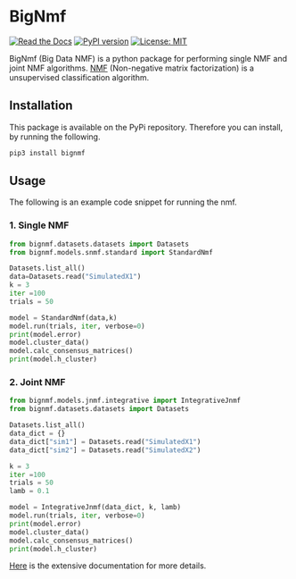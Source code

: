 # BigNmf

[![Read the Docs](https://readthedocs.org/projects/bignmf/badge/?version=latest)](https://bignmf.readthedocs.io/en/latest/?badge=latest)
[![PyPI version](https://badge.fury.io/py/bignmf.svg)](https://badge.fury.io/py/bignmf)
[![License: MIT](https://img.shields.io/badge/License-MIT-yellow.svg)](https://opensource.org/licenses/MIT)

BigNmf (Big Data NMF) is a python package for performing single NMF and joint NMF algorithms. [NMF](https://en.wikipedia.org/wiki/Non-negative_matrix_factorization)   (Non-negative matrix factorization) is a unsupervised classification algorithm.

## Installation

This package is available on the PyPi repository. Therefore you can install, by running the following.

```bash
pip3 install bignmf
```

## Usage

The following is an example code snippet for running the nmf.

### 1. Single NMF

```python
from bignmf.datasets.datasets import Datasets
from bignmf.models.snmf.standard import StandardNmf

Datasets.list_all()
data=Datasets.read("SimulatedX1")
k = 3
iter =100
trials = 50

model = StandardNmf(data,k)
model.run(trials, iter, verbose=0)
print(model.error)
model.cluster_data()
model.calc_consensus_matrices()
print(model.h_cluster)
```

### 2. Joint NMF

```python
from bignmf.models.jnmf.integrative import IntegrativeJnmf
from bignmf.datasets.datasets import Datasets

Datasets.list_all()
data_dict = {}
data_dict["sim1"] = Datasets.read("SimulatedX1")
data_dict["sim2"] = Datasets.read("SimulatedX2")

k = 3
iter =100
trials = 50
lamb = 0.1

model = IntegrativeJnmf(data_dict, k, lamb)
model.run(trials, iter, verbose=0)
print(model.error)
model.cluster_data()
model.calc_consensus_matrices()
print(model.h_cluster)
```

[Here](https://bignmf.readthedocs.io/en/latest/) is the extensive documentation for more details.